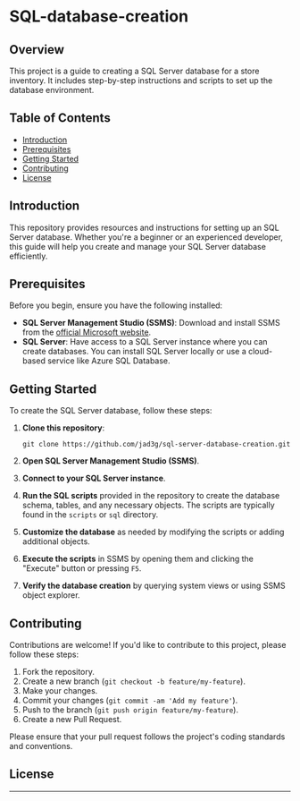 # SQL-database-creation
## Overview
This project is a guide to creating a SQL Server database for a store inventory. It includes step-by-step instructions and scripts to set up the database environment.

## Table of Contents

- [Introduction](#introduction)
- [Prerequisites](#prerequisites)
- [Getting Started](#getting-started)
- [Contributing](#contributing)
- [License](#license)

## Introduction

This repository provides resources and instructions for setting up an SQL Server database. Whether you're a beginner or an experienced developer, this guide will help you create and manage your SQL Server database efficiently.

## Prerequisites

Before you begin, ensure you have the following installed:

- **SQL Server Management Studio (SSMS)**: Download and install SSMS from the [official Microsoft website](https://docs.microsoft.com/en-us/sql/ssms/download-sql-server-management-studio-ssms).
- **SQL Server**: Have access to a SQL Server instance where you can create databases. You can install SQL Server locally or use a cloud-based service like Azure SQL Database.

## Getting Started

To create the SQL Server database, follow these steps:

1. **Clone this repository**:

    ```
    git clone https://github.com/jad3g/sql-server-database-creation.git
    ```

2. **Open SQL Server Management Studio (SSMS)**.
   
3. **Connect to your SQL Server instance**.
   
4. **Run the SQL scripts** provided in the repository to create the database schema, tables, and any necessary objects. The scripts are typically found in the `scripts` or `sql` directory.

5. **Customize the database** as needed by modifying the scripts or adding additional objects.

6. **Execute the scripts** in SSMS by opening them and clicking the "Execute" button or pressing `F5`.

7. **Verify the database creation** by querying system views or using SSMS object explorer.

## Contributing

Contributions are welcome! If you'd like to contribute to this project, please follow these steps:

1. Fork the repository.
2. Create a new branch (`git checkout -b feature/my-feature`).
3. Make your changes.
4. Commit your changes (`git commit -am 'Add my feature'`).
5. Push to the branch (`git push origin feature/my-feature`).
6. Create a new Pull Request.

Please ensure that your pull request follows the project's coding standards and conventions.

## License
---
